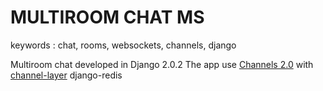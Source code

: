 # MULTIROOM CHAT MS

keywords : chat, rooms, websockets, channels, django

Multiroom chat developed in Django 2.0.2
The app use [Channels 2.0](https://channels.readthedocs.io/en/latest/) with [channel-layer](https://channels.readthedocs.io/en/latest/topics/channel_layers.html) django-redis
